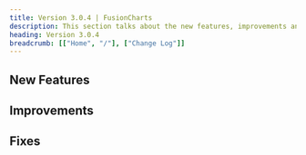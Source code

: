 ```yaml
---
title: Version 3.0.4 | FusionCharts
description: This section talks about the new features, improvements and fixes for v3.0.4.
heading: Version 3.0.4
breadcrumb: [["Home", "/"], ["Change Log"]]
---
```


## New Features

## Improvements

## Fixes
